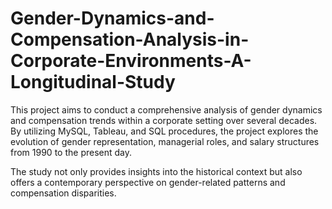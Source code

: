 # Gender-Dynamics-and-Compensation-Analysis-in-Corporate-Environments-A-Longitudinal-Study
This project aims to conduct a comprehensive analysis of gender dynamics and compensation trends within a corporate setting over several decades. By utilizing MySQL, Tableau, and SQL procedures, the project explores the evolution of gender representation, managerial roles, and salary structures from 1990 to the present day. 

The study not only provides insights into the historical context but also offers a contemporary perspective on gender-related patterns and compensation disparities.
